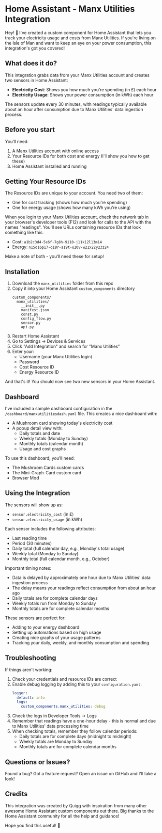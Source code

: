 # Home Assistant - Manx Utilities Integration

Hey! 👋 I've created a custom component for Home Assistant that lets you track your electricity usage and costs from Manx Utilities. If you're living on the Isle of Man and want to keep an eye on your power consumption, this integration's got you covered!

## What does it do?

This integration grabs data from your Manx Utilities account and creates two sensors in Home Assistant:
- **Electricity Cost**: Shows you how much you're spending (in £) each hour
- **Electricity Usage**: Shows your power consumption (in kWh) each hour

The sensors update every 30 minutes, with readings typically available about an hour after consumption due to Manx Utilities' data ingestion process.

## Before you start

You'll need:
1. A Manx Utilities account with online access
2. Your Resource IDs for both cost and energy (I'll show you how to get these)
3. Home Assistant installed and running

## Getting Your Resource IDs

The Resource IDs are unique to your account. You need two of them:
- One for cost tracking (shows how much you're spending)
- One for energy usage (shows how many kWh you're using)

When you login to your Manx Utilities account, check the network tab in your browser's developer tools (F12) and look for calls to the API with the names "readings". You'll see URLs containing resource IDs that look something like this:
- Cost: `a1b2c3d4-5e6f-7g8h-9i10-j11k12l13m14`
- Energy: `n15o16p17-q18r-s19t-u20v-w21x22y23z24`

Make a note of both - you'll need these for setup!

## Installation

1. Download the `manx_utilities` folder from this repo
2. Copy it into your Home Assistant `custom_components` directory
   ```
   custom_components/
     manx_utilities/
       __init__.py
       manifest.json
       const.py
       config_flow.py
       sensor.py
       api.py
   ```
3. Restart Home Assistant
4. Go to Settings → Devices & Services
5. Click "Add Integration" and search for "Manx Utilities"
6. Enter your:
   - Username (your Manx Utilities login)
   - Password
   - Cost Resource ID
   - Energy Resource ID

And that's it! You should now see two new sensors in your Home Assistant.

## Dashboard

I've included a sample dashboard configuration in the `/dashboard/manxutilitiesdash.yaml` file. This creates a nice dashboard with:
- A Mushroom card showing today's electricity cost
- A popup detail view with:
  - Daily totals and date
  - Weekly totals (Monday to Sunday)
  - Monthly totals (calendar month)
  - Usage and cost graphs

To use this dashboard, you'll need:
- The Mushroom Cards custom cards
- The Mini-Graph-Card custom card
- Browser Mod

## Using the Integration

The sensors will show up as:
- `sensor.electricity_cost` (in £)
- `sensor.electricity_usage` (in kWh)

Each sensor includes the following attributes:
- Last reading time
- Period (30 minutes)
- Daily total (full calendar day, e.g., Monday's total usage)
- Weekly total (Monday to Sunday)
- Monthly total (full calendar month, e.g., October)

Important timing notes:
- Data is delayed by approximately one hour due to Manx Utilities' data ingestion process
- The delay means your readings reflect consumption from about an hour ago
- Daily totals are for complete calendar days
- Weekly totals run from Monday to Sunday
- Monthly totals are for complete calendar months

These sensors are perfect for:
- Adding to your energy dashboard
- Setting up automations based on high usage
- Creating nice graphs of your usage patterns
- Tracking your daily, weekly, and monthly consumption and spending

## Troubleshooting

If things aren't working:

1. Check your credentials and resource IDs are correct
2. Enable debug logging by adding this to your `configuration.yaml`:
   ```yaml
   logger:
     default: info
     logs:
       custom_components.manx_utilities: debug
   ```
3. Check the logs in Developer Tools → Logs
4. Remember that readings have a one-hour delay - this is normal and due to Manx Utilities' data processing time
5. When checking totals, remember they follow calendar periods:
   - Daily totals are for complete days (midnight to midnight)
   - Weekly totals are Monday to Sunday
   - Monthly totals are for complete calendar months

## Questions or Issues?

Found a bug? Got a feature request? Open an issue on GitHub and I'll take a look! 

## Credits

This integration was created by Quigg with inspiration from many other awesome Home Assistant custom components out there. Big thanks to the Home Assistant community for all the help and guidance!

Hope you find this useful! 🚀